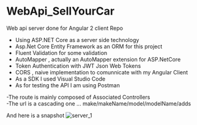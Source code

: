 # WebApi_SellYourCar
Web api server done for Angular 2 client Repo
- Using ASP.NET Core  as a server side technology 
- Asp.Net Core Entity Framework  as an ORM for this project
- Fluent Validation for some validation 
- AutoMapper , actually an AutoMapper extension for ASP.NetCore 
- Token Authentication with JWT Json Web Tokens
- CORS , naive implementation to comunnicate with my Angular Client
- As a SDK I used Visual Studio Code 
- As for testing the API I am using Postman 


-The route is mainly composed of Associated Controllers  
-The url is a cascading one  ... make/makeName/model/modelName/adds 


And here is a snapshot
![server_1](https://user-images.githubusercontent.com/29545241/27293557-75867c5c-551f-11e7-8c02-9a38a5594105.png)
